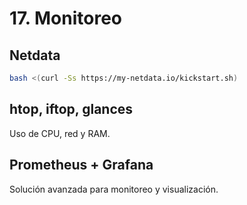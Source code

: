 # 17. Monitoreo

## Netdata
```bash
bash <(curl -Ss https://my-netdata.io/kickstart.sh)
```

## htop, iftop, glances
Uso de CPU, red y RAM.

## Prometheus + Grafana
Solución avanzada para monitoreo y visualización.
